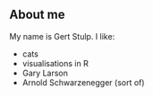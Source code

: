 ## About me

My name is Gert Stulp. I like:

- cats
- visualisations in R
- Gary Larson
- Arnold Schwarzenegger (sort of)